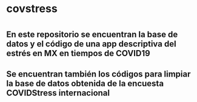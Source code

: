 # covstress
#
## En este repositorio se encuentran la base de datos y el código de una app descriptiva del estrés en MX en tiempos de COVID19
## Se encuentran también los códigos para limpiar la base de datos obtenida de la encuesta COVIDStress internacional
